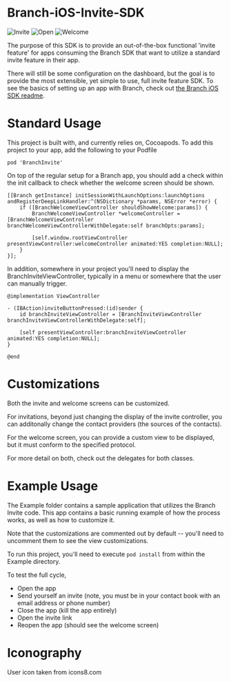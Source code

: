 # Branch-iOS-Invite-SDK

![Invite](https://s3-us-west-1.amazonaws.com/branchhost/invite_sdk_1.gif)
![Open](https://s3-us-west-1.amazonaws.com/branchhost/invite_sdk_2.gif)
![Welcome](https://s3-us-west-1.amazonaws.com/branchhost/invite_sdk_3.gif)

The purpose of this SDK is to provide an out-of-the-box functional 'invite feature' for apps consuming the Branch SDK that want to utilize a standard invite feature in their app.

There will still be some configuration on the dashboard, but the goal is to provide the most extensible, yet simple to use, full invite feature SDK. To see the basics of setting up an app with Branch, check out [the Branch iOS SDK readme](https://github.com/BranchMetrics/Branch-iOS-SDK).

# Standard Usage
This project is built with, and currently relies on, Cocoapods. To add this project to your app, add the following to your Podfile

```
pod 'BranchInvite'
```

On top of the regular setup for a Branch app, you should add a check within the init callback to check whether the welcome screen should be shown.

```
[[Branch getInstance] initSessionWithLaunchOptions:launchOptions andRegisterDeepLinkHandler:^(NSDictionary *params, NSError *error) {
    if ([BranchWelcomeViewController shouldShowWelcome:params]) {
        BranchWelcomeViewController *welcomeController = [BranchWelcomeViewController branchWelcomeViewControllerWithDelegate:self branchOpts:params];

        [self.window.rootViewController presentViewController:welcomeController animated:YES completion:NULL];
    }
}];
```

In addition, somewhere in your project you'll need to display the BranchInviteViewController, typically in a menu or somewhere that the user can manually trigger.

```
@implementation ViewController

- (IBAction)inviteButtonPressed:(id)sender {
    id branchInviteViewController = [BranchInviteViewController branchInviteViewControllerWithDelegate:self];

    [self presentViewController:branchInviteViewController animated:YES completion:NULL];
}

@end
```

# Customizations
Both the invite and welcome screens can be customized.

For invitations, beyond just changing the display of the invite controller, you can additonally change the contact providers (the sources of the contacts).

For the welcome screen, you can provide a custom view to be displayed, but it must conform to the specified protocol.

For more detail on both, check out the delegates for both classes.

# Example Usage
The Example folder contains a sample application that utilizes the Branch Invite code. This app contains a basic running example of how the process works, as well as how to customize it.

Note that the customizations are commented out by default -- you'll need to uncomment them to see the view customizations.

To run this project, you'll need to execute `pod install` from within the Example directory.

To test the full cycle,
* Open the app
* Send yourself an invite (note, you must be in your contact book with an email address or phone number)
* Close the app (kill the app entirely)
* Open the invite link
* Reopen the app (should see the welcome screen)

# Iconography
User icon taken from icons8.com
